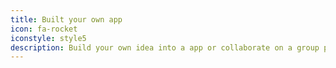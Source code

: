 ```yaml
---
title: Built your own app
icon: fa-rocket
iconstyle: style5
description: Build your own idea into a app or collaborate on a group project.
---
```

